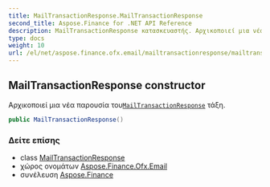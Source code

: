 ```yaml
---
title: MailTransactionResponse.MailTransactionResponse
second_title: Aspose.Finance for .NET API Reference
description: MailTransactionResponse κατασκευαστής. Αρχικοποιεί μια νέα παρουσία τουMailTransactionResponse τάξη.
type: docs
weight: 10
url: /el/net/aspose.finance.ofx.email/mailtransactionresponse/mailtransactionresponse/
---
```

## MailTransactionResponse constructor

Αρχικοποιεί μια νέα παρουσία του[`MailTransactionResponse`](../) τάξη.

```csharp
public MailTransactionResponse()
```

### Δείτε επίσης

* class [MailTransactionResponse](../)
* χώρος ονομάτων [Aspose.Finance.Ofx.Email](../../mailtransactionresponse/)
* συνέλευση [Aspose.Finance](../../../)


